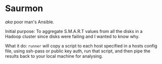 Saurmon
=====

*aka* poor man's Ansible.

Initial purpose: To aggregate S.M.A.R.T values from all the disks in a Hadoop
cluster since disks were failing and I wanted to know why.

What it do: `runner` will copy a script to each host specified in a hosts config
file, using ssh-pass or public key auth, run that script, and then pipe the
results back to your local machine for analysing.
